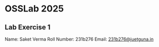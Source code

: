 # OSSLab 2025

## Lab Exercise 1
Name: Saket Verma
Roll Number: 231b276
Email: 231b276@juetguna.in


